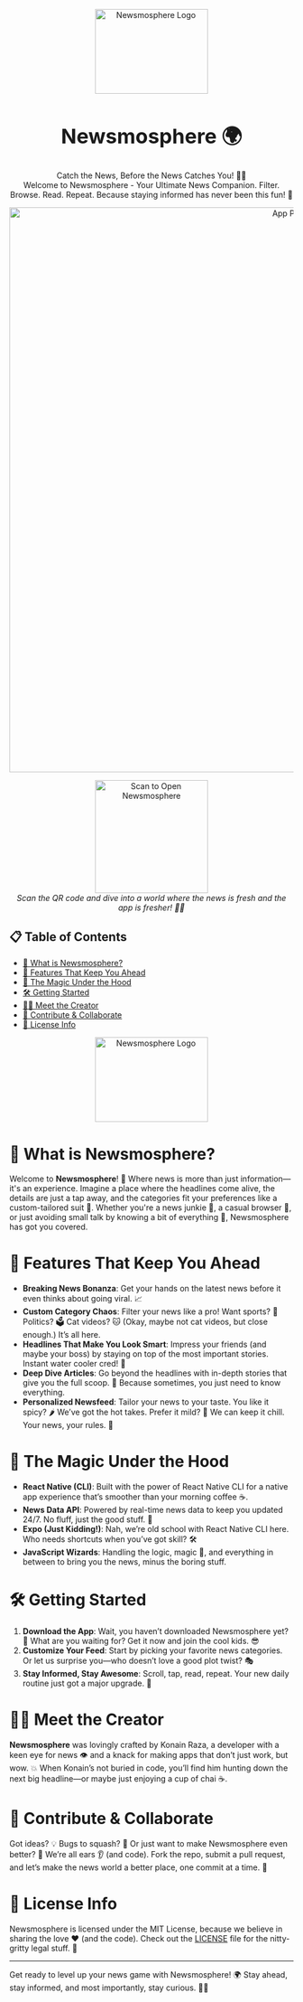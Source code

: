 
<p align="center">
  <img src="/assets/images/newsmosphere-icon.png" alt="Newsmosphere Logo" width="200" height="150">
</p>

<h1 align="center" style="font-size: 36px;">Newsmosphere 🌍</h1>

<p align="center">Catch the News, Before the News Catches You! 📰🚀<br>
Welcome to Newsmosphere - Your Ultimate News Companion. Filter. Browse. Read. Repeat. Because staying informed has never been this fun! 🎉</p>

<p align="center">
  <a href="https://your-app-link-here.com">
    <img src="/src/assets/Images/web-preview.png" alt="App Preview" width="1000">
  </a>
</p>

<p align="center">
  <img src="assets/images/qr-code.svg" alt="Scan to Open Newsmosphere" width="200" height="200">
  <br>
  <em>Scan the QR code and dive into a world where the news is fresh and the app is fresher! 📱✨</em>
</p>

## 📋 Table of Contents

- [🌟 What is Newsmosphere?](#what-is-newsmosphere)
- [🚀 Features That Keep You Ahead](#features-that-keep-you-ahead)
- [🔧 The Magic Under the Hood](#the-magic-under-the-hood)
- [🛠️ Getting Started](#getting-started)
- [👨‍💻 Meet the Creator](#meet-the-creator)
- [🤝 Contribute & Collaborate](#contribute--collaborate)
- [📜 License Info](#license-info)

<p align="center">
  <img src="/assets/images/newsmosphere-icon.png" alt="Newsmosphere Logo" width="200" height="150">
</p>

# 🌟 What is Newsmosphere?

Welcome to **Newsmosphere**! 🎉 Where news is more than just information—it's an experience. Imagine a place where the headlines come alive, the details are just a tap away, and the categories fit your preferences like a custom-tailored suit 👔. Whether you're a news junkie 📰, a casual browser 👀, or just avoiding small talk by knowing a bit of everything 🧠, Newsmosphere has got you covered.

# 🚀 Features That Keep You Ahead

- **Breaking News Bonanza**: Get your hands on the latest news before it even thinks about going viral. 📈
- **Custom Category Chaos**: Filter your news like a pro! Want sports? 🏀 Politics? 🗳️ Cat videos? 🐱 (Okay, maybe not cat videos, but close enough.) It’s all here.
- **Headlines That Make You Look Smart**: Impress your friends (and maybe your boss) by staying on top of the most important stories. Instant water cooler cred! 💬
- **Deep Dive Articles**: Go beyond the headlines with in-depth stories that give you the full scoop. 🍨 Because sometimes, you just need to know everything.
- **Personalized Newsfeed**: Tailor your news to your taste. You like it spicy? 🌶️ We’ve got the hot takes. Prefer it mild? 🧊 We can keep it chill. Your news, your rules. 🎯

# 🔧 The Magic Under the Hood

- **React Native (CLI)**: Built with the power of React Native CLI for a native app experience that’s smoother than your morning coffee ☕.
- **News Data API**: Powered by real-time news data to keep you updated 24/7. No fluff, just the good stuff. 💎
- **Expo (Just Kidding!)**: Nah, we’re old school with React Native CLI here. Who needs shortcuts when you’ve got skill? 🛠️
- **JavaScript Wizards**: Handling the logic, magic 🧙, and everything in between to bring you the news, minus the boring stuff.

# 🛠️ Getting Started

1. **Download the App**: Wait, you haven’t downloaded Newsmosphere yet? 🤔 What are you waiting for? Get it now and join the cool kids. 😎
2. **Customize Your Feed**: Start by picking your favorite news categories. Or let us surprise you—who doesn’t love a good plot twist? 🎭
3. **Stay Informed, Stay Awesome**: Scroll, tap, read, repeat. Your new daily routine just got a major upgrade. 🔄

# 👨‍💻 Meet the Creator

**Newsmosphere** was lovingly crafted by Konain Raza, a developer with a keen eye for news 👁️ and a knack for making apps that don’t just work, but wow. 💥 When Konain’s not buried in code, you’ll find him hunting down the next big headline—or maybe just enjoying a cup of chai ☕.

# 🤝 Contribute & Collaborate

Got ideas? 💡 Bugs to squash? 🐛 Or just want to make Newsmosphere even better? 🌟 We’re all ears 👂 (and code). Fork the repo, submit a pull request, and let’s make the news world a better place, one commit at a time. 🔧

# 📜 License Info

Newsmosphere is licensed under the MIT License, because we believe in sharing the love ❤️ (and the code). Check out the [LICENSE](LICENSE) file for the nitty-gritty legal stuff. 📝

---

Get ready to level up your news game with Newsmosphere! 🌍 Stay ahead, stay informed, and most importantly, stay curious. 📰🚀

